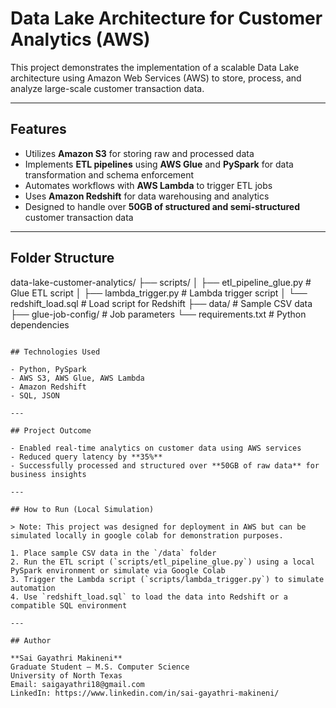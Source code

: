 # Data Lake Architecture for Customer Analytics (AWS)

This project demonstrates the implementation of a scalable Data Lake architecture using Amazon Web Services (AWS) to store, process, and analyze large-scale customer transaction data.

---

## Features

- Utilizes **Amazon S3** for storing raw and processed data
- Implements **ETL pipelines** using **AWS Glue** and **PySpark** for data transformation and schema enforcement
- Automates workflows with **AWS Lambda** to trigger ETL jobs
- Uses **Amazon Redshift** for data warehousing and analytics
- Designed to handle over **50GB of structured and semi-structured** customer transaction data

---

## Folder Structure

data-lake-customer-analytics/
├── scripts/
│   ├── etl_pipeline_glue.py     # Glue ETL script
│   ├── lambda_trigger.py        # Lambda trigger script
│   └── redshift_load.sql        # Load script for Redshift
├── data/                        # Sample CSV data
├── glue-job-config/            # Job parameters
└── requirements.txt            # Python dependencies
```

## Technologies Used

- Python, PySpark
- AWS S3, AWS Glue, AWS Lambda
- Amazon Redshift
- SQL, JSON

---

## Project Outcome

- Enabled real-time analytics on customer data using AWS services
- Reduced query latency by **35%**
- Successfully processed and structured over **50GB of raw data** for business insights

---

## How to Run (Local Simulation)

> Note: This project was designed for deployment in AWS but can be simulated locally in google colab for demonstration purposes.

1. Place sample CSV data in the `/data` folder
2. Run the ETL script (`scripts/etl_pipeline_glue.py`) using a local PySpark environment or simulate via Google Colab
3. Trigger the Lambda script (`scripts/lambda_trigger.py`) to simulate automation
4. Use `redshift_load.sql` to load the data into Redshift or a compatible SQL environment

---

## Author

**Sai Gayathri Makineni**  
Graduate Student – M.S. Computer Science  
University of North Texas  
Email: saigayathri18@gmail.com  
LinkedIn: https://www.linkedin.com/in/sai-gayathri-makineni/
